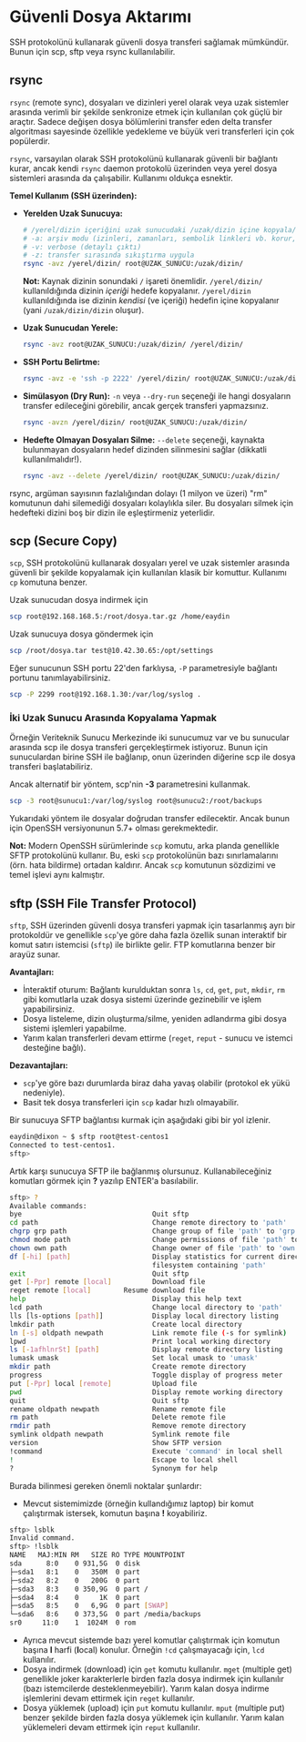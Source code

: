 # Güvenli Dosya Aktarımı

SSH protokolünü kullanarak güvenli dosya transferi sağlamak mümkündür. Bunun için scp, sftp veya rsync kullanılabilir.

## rsync

`rsync` (remote sync), dosyaları ve dizinleri yerel olarak veya uzak sistemler arasında verimli bir şekilde senkronize etmek için kullanılan çok güçlü bir araçtır. Sadece değişen dosya bölümlerini transfer eden delta transfer algoritması sayesinde özellikle yedekleme ve büyük veri transferleri için çok popülerdir.

`rsync`, varsayılan olarak SSH protokolünü kullanarak güvenli bir bağlantı kurar, ancak kendi `rsync` daemon protokolü üzerinden veya yerel dosya sistemleri arasında da çalışabilir. Kullanımı oldukça esnektir.

**Temel Kullanım (SSH üzerinden):**

*   **Yerelden Uzak Sunucuya:**
    ```bash
    # /yerel/dizin içeriğini uzak sunucudaki /uzak/dizin içine kopyala/eşitle
    # -a: arşiv modu (izinleri, zamanları, sembolik linkleri vb. korur, -rlptgoD ile eşdeğer)
    # -v: verbose (detaylı çıktı)
    # -z: transfer sırasında sıkıştırma uygula
    rsync -avz /yerel/dizin/ root@UZAK_SUNUCU:/uzak/dizin/ 
    ```
    **Not:** Kaynak dizinin sonundaki `/` işareti önemlidir. `/yerel/dizin/` kullanıldığında dizinin *içeriği* hedefe kopyalanır. `/yerel/dizin` kullanıldığında ise dizinin *kendisi* (ve içeriği) hedefin içine kopyalanır (yani `/uzak/dizin/dizin` oluşur).

*   **Uzak Sunucudan Yerele:**
    ```bash
    rsync -avz root@UZAK_SUNUCU:/uzak/dizin/ /yerel/dizin/
    ```

*   **SSH Portu Belirtme:**
    ```bash
    rsync -avz -e 'ssh -p 2222' /yerel/dizin/ root@UZAK_SUNUCU:/uzak/dizin/
    ```

*   **Simülasyon (Dry Run):** `-n` veya `--dry-run` seçeneği ile hangi dosyaların transfer edileceğini görebilir, ancak gerçek transferi yapmazsınız.
    ```bash
    rsync -avzn /yerel/dizin/ root@UZAK_SUNUCU:/uzak/dizin/
    ```

*   **Hedefte Olmayan Dosyaları Silme:** `--delete` seçeneği, kaynakta bulunmayan dosyaların hedef dizinden silinmesini sağlar (dikkatli kullanılmalıdır!).
    ```bash
    rsync -avz --delete /yerel/dizin/ root@UZAK_SUNUCU:/uzak/dizin/
    ```

rsync, argüman sayısının fazlalığından dolayı \(1 milyon ve üzeri\) "rm" komutunun dahi silemediği dosyaları kolaylıkla siler. Bu dosyaları silmek için hedefteki dizini boş bir dizin ile eşleştirmeniz yeterlidir.

## scp (Secure Copy)

`scp`, SSH protokolünü kullanarak dosyaları yerel ve uzak sistemler arasında güvenli bir şekilde kopyalamak için kullanılan klasik bir komuttur. Kullanımı `cp` komutuna benzer.

Uzak sunucudan dosya indirmek için

```bash
scp root@192.168.168.5:/root/dosya.tar.gz /home/eaydin
```

Uzak sunucuya dosya göndermek için

```bash
scp /root/dosya.tar test@10.42.30.65:/opt/settings
```

Eğer sunucunun SSH portu 22'den farklıysa, `-P` parametresiyle bağlantı portunu tanımlayabilirsiniz.

```bash
scp -P 2299 root@192.168.1.30:/var/log/syslog .
```

### İki Uzak Sunucu Arasında Kopyalama Yapmak

Örneğin Veriteknik Sunucu Merkezinde iki sunucumuz var ve bu sunucular arasında scp ile dosya transferi gerçekleştirmek istiyoruz. Bunun için sunuculardan birine SSH ile bağlanıp, onun üzerinden diğerine scp ile dosya transferi başlatabiliriz.

Ancak alternatif bir yöntem, scp'nin **-3** parametresini kullanmak.

```bash
scp -3 root@sunucu1:/var/log/syslog root@sunucu2:/root/backups
```

Yukarıdaki yöntem ile dosyalar doğrudan transfer edilecektir. Ancak bunun için OpenSSH versiyonunun 5.7+ olması gerekmektedir.

**Not:** Modern OpenSSH sürümlerinde `scp` komutu, arka planda genellikle SFTP protokolünü kullanır. Bu, eski `scp` protokolünün bazı sınırlamalarını (örn. hata bildirme) ortadan kaldırır. Ancak `scp` komutunun sözdizimi ve temel işlevi aynı kalmıştır.

## sftp (SSH File Transfer Protocol)

`sftp`, SSH üzerinden güvenli dosya transferi yapmak için tasarlanmış ayrı bir protokoldür ve genellikle `scp`'ye göre daha fazla özellik sunan interaktif bir komut satırı istemcisi (`sftp`) ile birlikte gelir. FTP komutlarına benzer bir arayüz sunar.

**Avantajları:**
*   İnteraktif oturum: Bağlantı kurulduktan sonra `ls`, `cd`, `get`, `put`, `mkdir`, `rm` gibi komutlarla uzak dosya sistemi üzerinde gezinebilir ve işlem yapabilirsiniz.
*   Dosya listeleme, dizin oluşturma/silme, yeniden adlandırma gibi dosya sistemi işlemleri yapabilme.
*   Yarım kalan transferleri devam ettirme (`reget`, `reput` - sunucu ve istemci desteğine bağlı).

**Dezavantajları:**
*   `scp`'ye göre bazı durumlarda biraz daha yavaş olabilir (protokol ek yükü nedeniyle).
*   Basit tek dosya transferleri için `scp` kadar hızlı olmayabilir.

Bir sunucuya SFTP bağlantısı kurmak için aşağıdaki gibi bir yol izlenir.

```bash
eaydin@dixon ~ $ sftp root@test-centos1
Connected to test-centos1.
sftp>
```

Artık karşı sunucuya SFTP ile bağlanmış olursunuz. Kullanabileceğiniz komutları görmek için **?** yazılıp ENTER'a basılabilir.

```bash
sftp> ?
Available commands:
bye                                Quit sftp
cd path                            Change remote directory to 'path'
chgrp grp path                     Change group of file 'path' to 'grp'
chmod mode path                    Change permissions of file 'path' to 'mode'
chown own path                     Change owner of file 'path' to 'own'
df [-hi] [path]                    Display statistics for current directory or
                                   filesystem containing 'path'
exit                               Quit sftp
get [-Ppr] remote [local]          Download file
reget remote [local]        Resume download file
help                               Display this help text
lcd path                           Change local directory to 'path'
lls [ls-options [path]]            Display local directory listing
lmkdir path                        Create local directory
ln [-s] oldpath newpath            Link remote file (-s for symlink)
lpwd                               Print local working directory
ls [-1afhlnrSt] [path]             Display remote directory listing
lumask umask                       Set local umask to 'umask'
mkdir path                         Create remote directory
progress                           Toggle display of progress meter
put [-Ppr] local [remote]          Upload file
pwd                                Display remote working directory
quit                               Quit sftp
rename oldpath newpath             Rename remote file
rm path                            Delete remote file
rmdir path                         Remove remote directory
symlink oldpath newpath            Symlink remote file
version                            Show SFTP version
!command                           Execute 'command' in local shell
!                                  Escape to local shell
?                                  Synonym for help
```

Burada bilinmesi gereken önemli noktalar şunlardır:

* Mevcut sistemimizde \(örneğin kullandığımız laptop\) bir komut çalıştırmak istersek, komutun başına **!** koyabiliriz.

```bash
sftp> lsblk
Invalid command.
sftp> !lsblk
NAME   MAJ:MIN RM   SIZE RO TYPE MOUNTPOINT
sda      8:0    0 931,5G  0 disk 
├─sda1   8:1    0   350M  0 part 
├─sda2   8:2    0   200G  0 part 
├─sda3   8:3    0 350,9G  0 part /
├─sda4   8:4    0     1K  0 part 
├─sda5   8:5    0   6,9G  0 part [SWAP]
└─sda6   8:6    0 373,5G  0 part /media/backups
sr0     11:0    1  1024M  0 rom
```

* Ayrıca mevcut sistemde bazı yerel komutlar çalıştırmak için komutun başına **l** harfi \(**l**ocal\) konulur. Örneğin `!cd` çalışmayacağı için, `lcd` kullanılır.
* Dosya indirmek \(download\) için `get` komutu kullanılır. `mget` (multiple get) genellikle joker karakterlerle birden fazla dosya indirmek için kullanılır (bazı istemcilerde desteklenmeyebilir). Yarım kalan dosya indirme işlemlerini devam ettirmek için `reget` kullanılır.
* Dosya yüklemek \(upload\) için `put` komutu kullanılır. `mput` (multiple put) benzer şekilde birden fazla dosya yüklemek için kullanılır. Yarım kalan yüklemeleri devam ettirmek için `reput` kullanılır.
